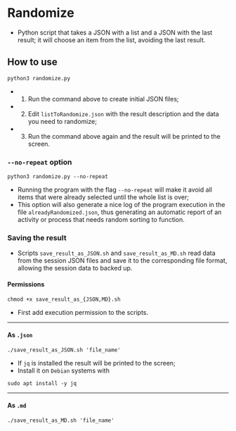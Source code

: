 # Randomize

- Python script that takes a JSON with a list and a JSON with the last result; it will choose an item from the list, avoiding the last result.

## How to use

```console
python3 randomize.py
```

- 1. Run the command above to create initial JSON files;
- 2. Edit `listToRandomize.json` with the result description and the data you need to randomize;
- 3. Run the command above again and the result will be printed to the screen.

### `--no-repeat` option

```console
python3 randomize.py --no-repeat
```

- Running the program with the flag `--no-repeat` will make it avoid all items that were already selected until the whole list is over;
- This option will also generate a nice log of the program execution in the file `alreadyRandomized.json`, thus generating an automatic report of an activity or process that needs random sorting to function.

### Saving the result

- Scripts `save_result_as_JSON.sh` and `save_result_as_MD.sh` read data from the session JSON files and save it to the corresponding file format, allowing the session data to backed up.

#### Permissions

```console
chmod +x save_result_as_{JSON,MD}.sh
```

- First add execution permission to the scripts.

---

#### As `.json`

```
./save_result_as_JSON.sh 'file_name'
```

- If `jq` is installed the result will be printed to the screen;
- Install it on `Debian` systems with

```console
sudo apt install -y jq
```

---

#### As `.md`

```
./save_result_as_MD.sh 'file_name'
```
